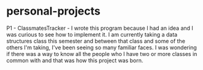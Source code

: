 # personal-projects
P1 - ClassmatesTracker - I wrote this program because I had an idea and I was curious to see how to implement it. I am currently taking a data structures class this semester and between that class and some of the others I'm taking, I've been seeing so many familiar faces. I was wondering if there was a way to know all the people who I have two or more classes in common with and that was how this project was born.
